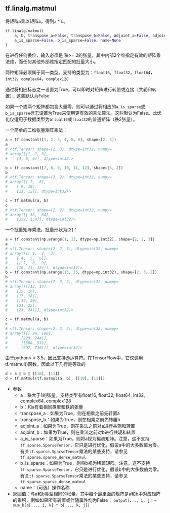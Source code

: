 ## tf.linalg.matmul


将矩阵`a`乘以矩阵`b`，得到`a` * `b`。

```python
tf.linalg.matmul(
    a, b, transpose_a=False, transpose_b=False, adjoint_a=False, adjoint_b=False,
    a_is_sparse=False, b_is_sparse=False, name=None
)
```
在进行任何换位，输入必须是 秩>= 2的张量，其中内部2个维指定有效的矩阵乘法维，而任何其他外部维指定匹配的批量大小。

两种矩阵必须属于同一类型。支持的类型为：`float16`，`float32`，`float64`，`int32`，`complex64`，`complex128`

通过将相应标志之一设置为True，可以即时对矩阵进行转置或连接（共轭和转置），这些默认为False

如果一个或两个矩阵都包含大量零，则可以通过将相应的`a_is_sparse`或`b_is_sparse`标志设置为True来使用更有效的乘法算法。这些默认为False。此优化仅适用于数据类型为`bfloat16`或`float32`的普通矩阵（秩2张量）。

一个简单的二维张量矩阵乘法：

```python
a = tf.constant([1, 2, 3, 4, 5, 6], shape=[2, 3])
a
# <tf.Tensor: shape=(2, 3), dtype=int32, numpy=
# array([[1, 2, 3],
#    [4, 5, 6]], dtype=int32)>

b = tf.constant([7, 8, 9, 10, 11, 12], shape=[3, 2])
b
# <tf.Tensor: shape=(3, 2), dtype=int32, numpy=
# array([[ 7,  8],
#    [ 9, 10],
#    [11, 12]], dtype=int32)>

c = tf.matmul(a, b)
c
# <tf.Tensor: shape=(2, 2), dtype=int32, numpy=
# array([[ 58,  64],
#    [139, 154]], dtype=int32)>
```
一个批量矩阵乘法，批量形状为[2]：

```python
a = tf.constant(np.arange(1, 13, dtype=np.int32), shape=[2, 2, 3])
a
# <tf.Tensor: shape=(2, 2, 3), dtype=int32, numpy=
# array([[[ 1,  2,  3],
#    [ 4,  5,  6]],
#    [[ 7,  8,  9],
#    [10, 11, 12]]], dtype=int32)>
b = tf.constant(np.arange(13, 25, dtype=np.int32), shape=[2, 3, 2])
b
# <tf.Tensor: shape=(2, 3, 2), dtype=int32, numpy=
# array([[[13, 14],
#    [15, 16],
#    [17, 18]],
#    [[19, 20],
#    [21, 22],
#    [23, 24]]], dtype=int32)>

c = tf.matmul(a, b)
c
# <tf.Tensor: shape=(2, 2, 2), dtype=int32, numpy=
# array([[[ 94, 100],
#      [229, 244]],
#      [[508, 532],
#      [697, 730]]], dtype=int32)>
```

由于python> = 3.5，因此支持@运算符。在TensorFlow中，它仅调用tf.matmul()函数，因此以下几行是等效的
```python
d = a @ b @ [[10], [11]]
d = tf.matmul(tf.matmul(a, b), [[10], [11]])
```

+ 参数
   + a：秩大于1的张量，支持类型有float16, float32, float64, int32, complex64, complex128
   + b：和a有着相同类型和秩的张量
   + transpose_a：如果为True，则在相乘之前先转置a
   + transpose_b：如果为True，则在相乘之前先转置b
   + adjoint_a：如果为True，则在乘法之前对a进行共轭和转置
   + adjoint_b：如果为True，则在乘法之前对b进行共轭和转置
   + a_is_sparse：如果为True，则将a视为稀疏矩阵。注意，这不支持`tf.sparse.SparseTensor`，它只是进行优化，假设a中的大多数值为零。有关`tf.sparse.SparseTensor`乘法的某些支持，请参见`tf.sparse.sparse_dense_matmul`
   + b_is_sparse：如果为True，则将b视为稀疏矩阵。注意，这不支持`tf.sparse.SparseTensor`，它只是进行优化，假设b中的大多数值为零。有关`tf.sparse.SparseTensor`乘法的某些支持，请参见`tf.sparse.sparse_dense_matmul`
   + name：（可选）操作名称
+ 返回值：与a和b类型相同的张量，其中每个最里面的矩阵是a和b中对应矩阵的乘积，例如如果所有转置或伴随属性均为False：
`output[..., i, j] = sum_k(a[..., i, k] * b[..., k, j])`